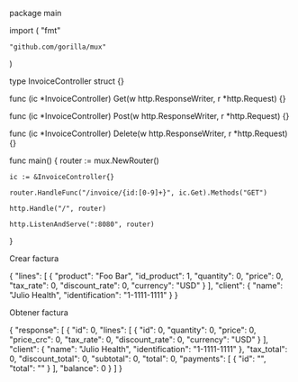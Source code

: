 package main

import (
	"fmt"

	"github.com/gorilla/mux"
)

type InvoiceController struct {}

func (ic *InvoiceController) Get(w http.ResponseWriter, r *http.Request) {}

func (ic *InvoiceController) Post(w http.ResponseWriter, r *http.Request) {}

func (ic *InvoiceController) Delete(w http.ResponseWriter, r *http.Request) {}

func main() {
	router := mux.NewRouter()
	
	ic := &InvoiceController{}

	router.HandleFunc("/invoice/{id:[0-9]+}", ic.Get).Methods("GET")

	http.Handle("/", router)

	http.ListenAndServe(":8080", router)
}

Crear factura

{
    "lines": [
        {
            "product": "Foo Bar",
            "id_product": 1,
            "quantity": 0,
            "price": 0,
            "tax_rate": 0,
            "discount_rate": 0,
            "currency": "USD"
        }
    ],
    "client": {
        "name": "Julio Health",
        "identification": "1-1111-1111"
    }
}




Obtener factura

{
    "response": [
        {
            "id": 0,
            "lines": [
                {
                    "id": 0,
                    "quantity": 0,
                    "price": 0,
                    "price_crc": 0,
                    "tax_rate": 0,
                    "discount_rate": 0,
                    "currency": "USD"
                }
            ],
            "client": {
                "name": "Julio Health",
                "identification": "1-1111-1111"
            },
            "tax_total": 0,
            "discount_total": 0,
            "subtotal": 0,
            "total": 0,
            "payments": [
                {
                    "id": "",
                    "total": ""
                }
            ],
            "balance": 0
        }
    ]
} 


